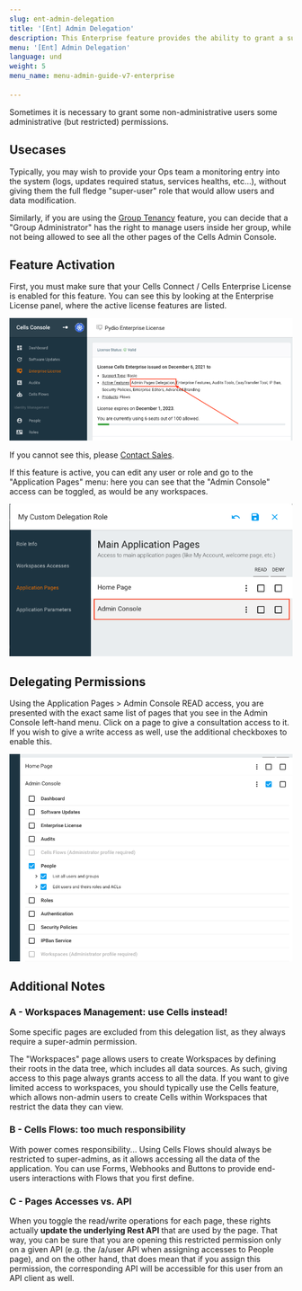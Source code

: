 ```yaml
---
slug: ent-admin-delegation
title: '[Ent] Admin Delegation'
description: This Enterprise feature provides the ability to grant a subset of administrative permissions to non-admin users.
menu: '[Ent] Admin Delegation'
language: und
weight: 5
menu_name: menu-admin-guide-v7-enterprise

---
```

Sometimes it is necessary to grant some non-administrative users some administrative (but restricted) permissions. 

## Usecases

Typically, you may wish to provide your Ops team a monitoring entry into the system (logs, updates required status, services healths, etc...), without giving them the full fledge "super-user" role that would allow users and data modification.

Similarly, if you are using the [Group Tenancy](/ent-group-tenancy) feature, you can decide that a "Group Administrator" has the right to manage users inside her group, while not being allowed to see all the other pages of the Cells Admin Console. 

## Feature Activation

First, you must make sure that your Cells Connect / Cells Enterprise License is enabled for this feature. You can see this by looking at the Enterprise License panel, where the active license features are listed.

![](../images/3_connecting_your_users/admin-delegation/01-delegation-license.png)

If you cannot see this, please [Contact Sales](/en/pricing/contact).

If this feature is active, you can edit any user or role and go to the "Application Pages" menu: here you can see that the "Admin Console" access can be toggled, as would be any workspaces. 

![](../images/3_connecting_your_users/admin-delegation/02-delegation-app-pages.png)

## Delegating Permissions

Using the Application Pages > Admin Console READ access, you are presented with the exact same list of pages that you see in the Admin Console left-hand menu. Click on a page to give a consultation access to it. If you wish to give a write access as well, use the additional checkboxes to enable this. 

![](../images/3_connecting_your_users/admin-delegation/03-delegation-rights.png)

## Additional Notes

### A - Workspaces Management: use Cells instead!

Some specific pages are excluded from this delegation list, as they always require a super-admin permission.

The "Workspaces" page allows users to create Workspaces by defining their roots in the data tree, which includes all data sources. As such, giving access to this page always grants access to all the data. If you want to give limited access to workspaces, you should typically use the Cells feature, which allows non-admin users to create Cells within Workspaces that restrict the data they can view.

### B - Cells Flows: too much responsibility

With power comes responsibility... Using Cells Flows should always be restricted to super-admins, as it allows accessing all the data of the application. You can use Forms, Webhooks and Buttons to provide end-users interactions with Flows that you first define.

### C - Pages Accesses vs. API 

When you toggle the read/write operations for each page, these rights actually **update the underlying Rest API** that are used by the page. That way, you can be sure that you are opening this restricted permission only on a given API (e.g. the /a/user API when assigning accesses to People page), and on the other hand, that does mean that if you assign this permission, the corresponding API will be accessible for this user from an API client as well.